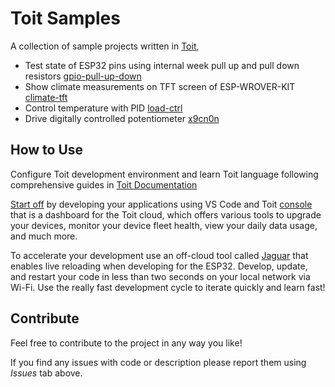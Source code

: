# Toit Samples

A collection of sample projects written in [Toit](https://toit.io/),

- Test state of ESP32 pins using internal week pull up and pull down resistors [gpio-pull-up-down](gpio-pull-up-down)
- Show climate measurements on TFT screen of ESP-WROVER-KIT [climate-tft](climate-tft)
- Control temperature with PID [load-ctrl](load-ctrl)
- Drive digitally controlled potentiometer [x9cn0n](x9cn0n)

## How to Use

Configure Toit development environment and learn Toit language following comprehensive  guides in [Toit Documentation](https://docs.toit.io/)

[Start off](https://docs.toit.io/getstarted) by developing your applications using VS Code and Toit [console](https://docs.toit.io/platform/console) that is a dashboard for the Toit cloud, which offers various tools to upgrade your devices, monitor your device fleet health, view your daily data usage, and much more.

To accelerate your development use an off-cloud tool called [Jaguar](https://github.com/toitlang/jaguar) that enables live reloading when developing for the ESP32. Develop, update, and restart your code in less than two seconds on your local network via Wi-Fi. Use the really fast development cycle to iterate quickly and learn fast!

## Contribute

Feel free to contribute to the project in any way you like!

If you find any issues with code or description please report them using *Issues* tab above.